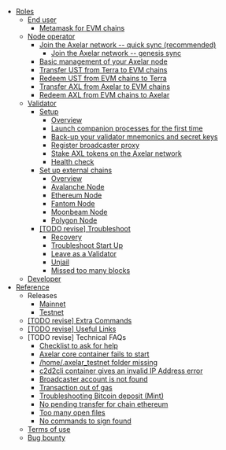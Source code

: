 - [Roles](/roles)
  - [End user](/user)
    - [Metamask for EVM chains](/user/metamask.md)
  - [Node operator](/node)
    - [Join the Axelar network -- quick sync (recommended)](/node/join.md)
      - [Join the Axelar network -- genesis sync](/node/join-genesis.md)
    - [Basic management of your Axelar node](/node/basic)
    - [Transfer UST from Terra to EVM chains](/node/ust-to-evm)
    - [Redeem UST from EVM chains to Terra](/node/ust-from-evm)
    - [Transfer AXL from Axelar to EVM chains](/node/axl-to-evm)
    - [Redeem AXL from EVM chains to Axelar](/node/axl-from-evm)
  - [Validator](/validator)
    - [Setup](/validator/setup/setup-homepage.md)
      - [Overview](/validator/setup/overview.md)
      - [Launch companion processes for the first time](/validator/setup/vald-tofnd.md)
      - [Back-up your validator mnemonics and secret keys](/validator/setup/backup.md)
      - [Register broadcaster proxy](/validator/setup/register-proxy.md)
      - [Stake AXL tokens on the Axelar network](/validator/setup/stake-axl-tokens.md)
      - [Health check](/validator/setup/health-check.md)
    - [Set up external chains](/validator/external-chains/external-chains-homepage.md)
      - [Overview](/validator/external-chains/overview.md)
      - [Avalanche Node](/validator/external-chains/avalanche.md)
      - [Ethereum Node](/validator/external-chains/ethereum.md)
      - [Fantom Node](/validator/external-chains/fantom.md)
      - [Moonbeam Node](/validator/external-chains/moonbeam.md)
      - [Polygon Node](/validator/external-chains/polygon.md)
    - [[TODO revise] Troubleshoot](/validator/troubleshoot/troubleshoot-homepage.md)
      - [Recovery](/validator/troubleshoot/recovery.md)
      - [Troubleshoot Start Up](/validator/troubleshoot/troubleshoot.md)
      - [Leave as a Validator](/validator/troubleshoot/leave.md)
      - [Unjail](/validator/troubleshoot/unjail.md)
      - [Missed too many blocks](/validator/troubleshoot/missed-too-many-blocks.md)
  - [Developer](/dev)
- [Reference](/reference)
  - Releases
    - [Mainnet](/releases/mainnet.md)
    - [Testnet](/releases/testnet.md)
  - [[TODO revise] Extra Commands](/reference/extra-commands.md)
  - [[TODO revise] Useful Links](/reference/useful-links.md)
  - [TODO revise] Technical FAQs
    - [Checklist to ask for help](/faqs/Instructions.md)
    - [Axelar core container fails to start](/faqs/Problem1.md)
    - [/home/.axelar_testnet folder missing](/faqs/Problem2.md)
    - [c2d2cli container gives an invalid IP Address error](/faqs/Problem3.md)
    - [Broadcaster account is not found](/faqs/Problem4.md)
    - [Transaction out of gas](/faqs/Problem5.md)
    - [Troubleshooting Bitcoin deposit (Mint)](/faqs/Problem6.md)
    - [No pending transfer for chain ethereum ](/faqs/Problem7.md)
    - [Too many open files](/faqs/Problem8.md)
    - [No commands to sign found](/faqs/ex5-problem.md)
  - [Terms of use](/terms-of-use.md)
  - [Bug bounty](/bug-bounty.md)
